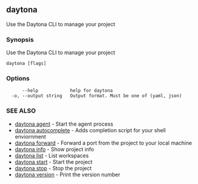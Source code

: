 ## daytona

Use the Daytona CLI to manage your project

### Synopsis

Use the Daytona CLI to manage your project

```
daytona [flags]
```

### Options

```
      --help            help for daytona
  -o, --output string   Output format. Must be one of (yaml, json)
```

### SEE ALSO

* [daytona agent](daytona_agent.md)	 - Start the agent process
* [daytona autocomplete](daytona_autocomplete.md)	 - Adds completion script for your shell enviornment
* [daytona forward](daytona_forward.md)	 - Forward a port from the project to your local machine
* [daytona info](daytona_info.md)	 - Show project info
* [daytona list](daytona_list.md)	 - List workspaces
* [daytona start](daytona_start.md)	 - Start the project
* [daytona stop](daytona_stop.md)	 - Stop the project
* [daytona version](daytona_version.md)	 - Print the version number

